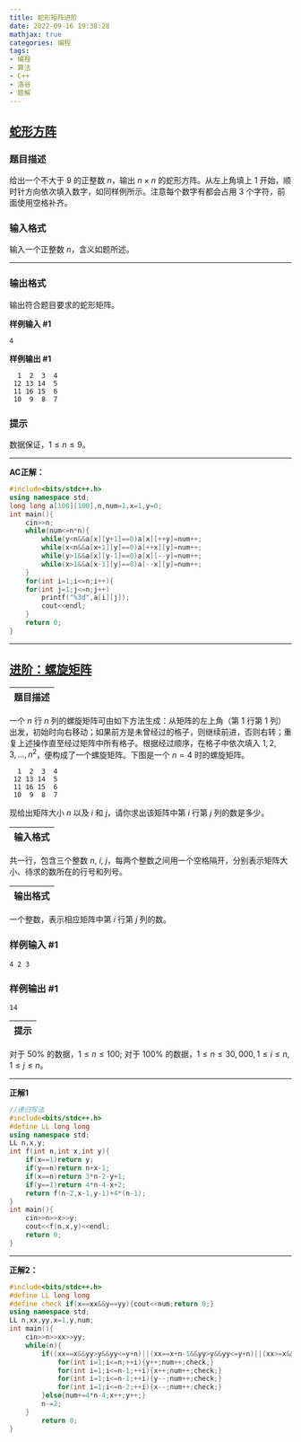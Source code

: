 ```yaml
---
title: 蛇形矩阵进阶
date: 2022-09-16 19:38:28
mathjax: true
categories: 编程
tags:
- 编程
- 算法
- C++
- 洛谷
- 题解
---
```

## [蛇形方阵](https://www.luogu.com.cn/problem/P5731)

### 题目描述  

给出一个不大于 $9$ 的正整数 $n$，输出 $n\times n$ 的蛇形方阵。从左上角填上 $1$ 开始，顺时针方向依次填入数字，如同样例所示。注意每个数字有都会占用 $3$ 个字符，前面使用空格补齐。

### 输入格式
 
输入一个正整数 $n$，含义如题所述。 

***
### 输出格式  
 
输出符合题目要求的蛇形矩阵。

**样例输入 #1**
```
4
```

**样例输出 #1**
```
  1  2  3  4
 12 13 14  5
 11 16 15  6
 10  9  8  7
```

### 提示

数据保证，$1 \leq n \leq 9$。
***
**AC正解：**
```cpp
#include<bits/stdc++.h>
using namespace std;
long long a[100][100],n,num=1,x=1,y=0;
int main(){
	cin>>n;
	while(num<=n*n){
		while(y<n&&a[x][y+1]==0)a[x][++y]=num++;
		while(x<n&&a[x+1][y]==0)a[++x][y]=num++;
		while(y>1&&a[x][y-1]==0)a[x][--y]=num++;
		while(x>1&&a[x-1][y]==0)a[--x][y]=num++;
	}
	for(int i=1;i<=n;i++){
	for(int j=1;j<=n;j++)
		printf("%3d",a[i][j]);
		cout<<endl;	
	}
	return 0;
}
```
***
## [进阶：螺旋矩阵](https://www.luogu.com.cn/problem/P2239)

|题目描述|
|:--|
一个 $n$ 行 $n$ 列的螺旋矩阵可由如下方法生成：从矩阵的左上角（第 $1$ 行第 $1$ 列）出发，初始时向右移动；如果前方是未曾经过的格子，则继续前进，否则右转；重复上述操作直至经过矩阵中所有格子。根据经过顺序，在格子中依次填入 $1, 2, 3, ... , n^2$，便构成了一个螺旋矩阵。下图是一个 $n = 4$ 时的螺旋矩阵。
```
  1  2  3  4
 12 13 14  5
 11 16 15  6
 10  9  8  7
```
现给出矩阵大小 $n$ 以及 $i$ 和 $j$，请你求出该矩阵中第 $i$ 行第 $j$ 列的数是多少。

|输入格式|
|:--|
共一行，包含三个整数 $n$, $i$, $j$，每两个整数之间用一个空格隔开，分别表示矩阵大小、待求的数所在的行号和列号。

|输出格式|
|:--|
一个整数，表示相应矩阵中第 $i$ 行第 $j$ 列的数。


### 样例输入 #1

```
4 2 3
```

### 样例输出 #1

```
14
```

|提示|
|:--|
对于 $50\%$ 的数据，$1 \leqslant n \leqslant 100$;
对于 $100\%$ 的数据，$1 \leqslant n \leqslant 30,000,1 \leqslant i \leqslant n,1 \leqslant j \leqslant n$。
***
**正解1**
```cpp
//递归写法
#include<bits/stdc++.h>
#define LL long long
using namespace std;
LL n,x,y;
int f(int n,int x,int y){
    if(x==1)return y;
    if(y==n)return n+x-1;
    if(x==n)return 3*n-2-y+1;
    if(y==1)return 4*n-4-x+2;
    return f(n-2,x-1,y-1)+4*(n-1);
}
int main(){
    cin>>n>>x>>y;
    cout<<f(n,x,y)<<endl;
    return 0;
}
```
***
**正解2：**
```cpp
#include<bits/stdc++.h>
#define LL long long
#define check if(x==xx&&y==yy){cout<<num;return 0;}
using namespace std;
LL n,xx,yy,x=1,y,num;
int main(){
    cin>>n>>xx>>yy;
    while(n){
        if((xx==x&&yy>y&&yy<=y+n)||(xx==x+n-1&&yy>y&&yy<=y+n)||(xx>=x&&xx<=x+n-1&&yy==y+1)||(xx>=x&&xx<=x+n-1&&yy==y+n)){
            for(int i=1;i<=n;++i){y++;num++;check;}
            for(int i=1;i<=n-1;++i){x++;num++;check;}
            for(int i=1;i<=n-1;++i){y--;num++;check;}
            for(int i=1;i<=n-2;++i){x--;num++;check;}
        }else{num+=4*n-4;x++;y++;}
        n-=2;
    }
        return 0;
}
```
